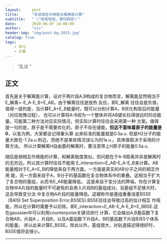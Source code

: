 ```yaml
---
layout:     post
title:      "杂谈相互作用能与解离能计算"
subtitle:   " \"啦啦啦啦，德玛西亚\""
date:       2020-06-07 14:00:00
author:     "xjc"
header-img: "img/post-bg-2015.jpg"
catalog: true
tags:
    - 学习
    - 计算
---
```


> “乱谈 ”






<p id = "build"></p>

## 正文

首先是关于解离能计算，设对于两片段A,B构成的复合物而言，解离能显然相当于E_解离=-E_A-E_B+E_AB。由于解离往往是放热
反应，即E_解离 往往会是负值，值得一提的是，当计算E_A+E_B能量时，既可以分别计算A，B优化构型后的能量（对应弛豫过程），
也可以计算将A-B视为一个整体并将AB键长拉得很远时的总能量。可能第二种方法对应实际情况，但实际计算时往往会采用第一种
方案。值得提一句的是，原子是不需要优化的，原子不存在键能，**但这不意味着原子的能量是0**，以氢为例，大家都会记得重头算
出来标准的能量就是0.5a.u. 但是H2分子的能量大致在-1.2a.u.附近。而绝不是某些情况误认为的1a.u.。具体值取决于采用的计算方法。
所以计算解离H自由基的解离时，要注意带上H原子的能量0.5a.u.

随后是弱相互作用能的计算，和解离极度类似，但问题在于A-B距离并非是解离时的无穷远。所以其计算时往往不能用
E_interaction=E_AB-E_A-E_B来计算。AB能量相对于E_A+E_B的降低来自于两方面，一方面是真实的AB分子之间的相互作用
能，另一方面来自于A，B分子的基函数在复合物体系中的重叠。这相当于扩大了复合物的基组，从而令E_AB能量降低。
这是来自于变分法的弊端，你在计算复合物中A片段的能量时不可避免的会掺入片段B的基组成分。当基组不足够大时，这会导致变分法
中复合物A片段的能量降低。这被称作是基组重叠误差BSSE（BAISI Set Superposition Error,BSSES).BSSE往往会导致过高的估计相互
作用能，所以在计算时需要予以扣除。即E_interaction=E_AB-E_A-E_B+E_BBSE.这在gaussian中可以利用counterpoise关键词进行
计算，它会输出A,B基函数下复合物AB，片段A ，片段B，以及A基函数下片段A，B的基函数下片段B共5个体系的能量。
并以此来计算E_BSSE。除此以外，基组很大，对轨道描述得很好时，BSSE值将会很小。


---




